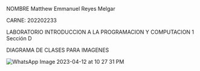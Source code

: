 
NOMBRE Matthew Emmanuel Reyes Melgar

CARNE: 202202233

LABORATORIO INTRODUCCION A LA PROGRAMACION Y COMPUTACION 1 Sección D

DIAGRAMA DE CLASES PARA IMAGENES

![WhatsApp Image 2023-04-12 at 10 27 31 PM](https://user-images.githubusercontent.com/69548347/236270921-4c4a7998-9050-49c6-831f-d6b0c6d57e70.jpeg)
